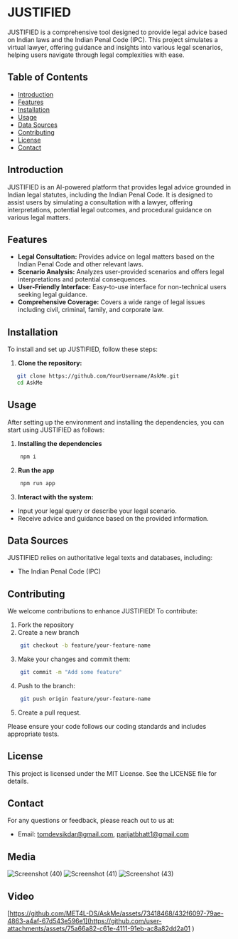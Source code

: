 # JUSTIFIED

JUSTIFIED is a comprehensive tool designed to provide legal advice based on Indian laws and the Indian Penal Code (IPC). This project simulates a virtual lawyer, offering guidance and insights into various legal scenarios, helping users navigate through legal complexities with ease.

## Table of Contents

-   [Introduction](#introduction)
-   [Features](#features)
-   [Installation](#installation)
-   [Usage](#usage)
-   [Data Sources](#data-sources)
-   [Contributing](#contributing)
-   [License](#license)
-   [Contact](#contact)

## Introduction

JUSTIFIED is an AI-powered platform that provides legal advice grounded in Indian legal statutes, including the Indian Penal Code. It is designed to assist users by simulating a consultation with a lawyer, offering interpretations, potential legal outcomes, and procedural guidance on various legal matters.

## Features

-   **Legal Consultation:** Provides advice on legal matters based on the Indian Penal Code and other relevant laws.
-   **Scenario Analysis:** Analyzes user-provided scenarios and offers legal interpretations and potential consequences.
-   **User-Friendly Interface:** Easy-to-use interface for non-technical users seeking legal guidance.
-   **Comprehensive Coverage:** Covers a wide range of legal issues including civil, criminal, family, and corporate law.

## Installation

To install and set up JUSTIFIED, follow these steps:

1. **Clone the repository:**

```bash
   git clone https://github.com/YourUsername/AskMe.git
   cd AskMe
```

## Usage

After setting up the environment and installing the dependencies, you can start using JUSTIFIED as follows:

1. **Installing the dependencies**

```bash
    npm i
```

2. **Run the app**

```bash
    npm run app
```

3. **Interact with the system:**

-   Input your legal query or describe your legal scenario.
-   Receive advice and guidance based on the provided information.

## Data Sources

JUSTIFIED relies on authoritative legal texts and databases, including:

-   The Indian Penal Code (IPC)

## Contributing

We welcome contributions to enhance JUSTIFIED! To contribute:

1. Fork the repository
2. Create a new branch

```bash
    git checkout -b feature/your-feature-name
```

3. Make your changes and commit them:

```bash
    git commit -m "Add some feature"
```

4. Push to the branch:

```bash
    git push origin feature/your-feature-name
```

5. Create a pull request.

Please ensure your code follows our coding standards and includes appropriate tests.

## License

This project is licensed under the MIT License. See the LICENSE file for details.

## Contact

For any questions or feedback, please reach out to us at:

-   Email: tomdevsikdar@gmail.com, parijatbhatt1@gmail.com

## Media
![Screenshot (40)](https://github.com/MET4L-DS/AskMe/assets/73418468/5a4b0e9c-c007-49b4-be92-cdfce219b7ee)
![Screenshot (41)](https://github.com/MET4L-DS/AskMe/assets/73418468/9359da3e-0f07-4b21-a9e7-7f9dace6e357)
![Screenshot (43)](https://github.com/MET4L-DS/AskMe/assets/73418468/e4c2ba05-3a9c-47bf-821a-320b0e7fd877)

## Video
[https://github.com/MET4L-DS/AskMe/assets/73418468/432f6097-79ae-4863-a4af-67d543e596e1](https://github.com/user-attachments/assets/75a66a82-c61e-4111-91eb-ac8a82dd2a01
)
